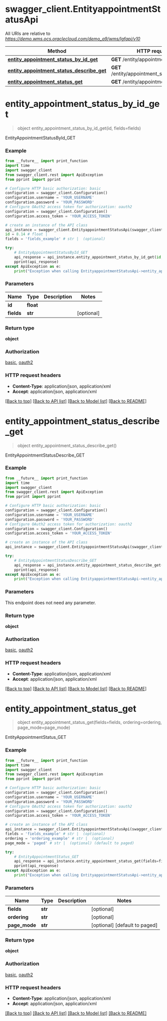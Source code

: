 # swagger_client.EntityappointmentStatusApi

All URIs are relative to *https://demo.wms.ocs.oraclecloud.com/demo_a9/wms/lgfapi/v10*

Method | HTTP request | Description
------------- | ------------- | -------------
[**entity_appointment_status_by_id_get**](EntityappointmentStatusApi.md#entity_appointment_status_by_id_get) | **GET** /entity/appointment_status/{id} | EntityAppointmentStatusById_GET
[**entity_appointment_status_describe_get**](EntityappointmentStatusApi.md#entity_appointment_status_describe_get) | **GET** /entity/appointment_status/describe | EntityAppointmentStatusDescribe_GET
[**entity_appointment_status_get**](EntityappointmentStatusApi.md#entity_appointment_status_get) | **GET** /entity/appointment_status | EntityAppointmentStatus_GET


# **entity_appointment_status_by_id_get**
> object entity_appointment_status_by_id_get(id, fields=fields)

EntityAppointmentStatusById_GET



### Example
```python
from __future__ import print_function
import time
import swagger_client
from swagger_client.rest import ApiException
from pprint import pprint

# Configure HTTP basic authorization: basic
configuration = swagger_client.Configuration()
configuration.username = 'YOUR_USERNAME'
configuration.password = 'YOUR_PASSWORD'
# Configure OAuth2 access token for authorization: oauth2
configuration = swagger_client.Configuration()
configuration.access_token = 'YOUR_ACCESS_TOKEN'

# create an instance of the API class
api_instance = swagger_client.EntityappointmentStatusApi(swagger_client.ApiClient(configuration))
id = 8.14 # float | 
fields = 'fields_example' # str |  (optional)

try:
    # EntityAppointmentStatusById_GET
    api_response = api_instance.entity_appointment_status_by_id_get(id, fields=fields)
    pprint(api_response)
except ApiException as e:
    print("Exception when calling EntityappointmentStatusApi->entity_appointment_status_by_id_get: %s\n" % e)
```

### Parameters

Name | Type | Description  | Notes
------------- | ------------- | ------------- | -------------
 **id** | **float**|  | 
 **fields** | **str**|  | [optional] 

### Return type

**object**

### Authorization

[basic](../README.md#basic), [oauth2](../README.md#oauth2)

### HTTP request headers

 - **Content-Type**: application/json, application/xml
 - **Accept**: application/json, application/xml

[[Back to top]](#) [[Back to API list]](../README.md#documentation-for-api-endpoints) [[Back to Model list]](../README.md#documentation-for-models) [[Back to README]](../README.md)

# **entity_appointment_status_describe_get**
> object entity_appointment_status_describe_get()

EntityAppointmentStatusDescribe_GET



### Example
```python
from __future__ import print_function
import time
import swagger_client
from swagger_client.rest import ApiException
from pprint import pprint

# Configure HTTP basic authorization: basic
configuration = swagger_client.Configuration()
configuration.username = 'YOUR_USERNAME'
configuration.password = 'YOUR_PASSWORD'
# Configure OAuth2 access token for authorization: oauth2
configuration = swagger_client.Configuration()
configuration.access_token = 'YOUR_ACCESS_TOKEN'

# create an instance of the API class
api_instance = swagger_client.EntityappointmentStatusApi(swagger_client.ApiClient(configuration))

try:
    # EntityAppointmentStatusDescribe_GET
    api_response = api_instance.entity_appointment_status_describe_get()
    pprint(api_response)
except ApiException as e:
    print("Exception when calling EntityappointmentStatusApi->entity_appointment_status_describe_get: %s\n" % e)
```

### Parameters
This endpoint does not need any parameter.

### Return type

**object**

### Authorization

[basic](../README.md#basic), [oauth2](../README.md#oauth2)

### HTTP request headers

 - **Content-Type**: application/json, application/xml
 - **Accept**: application/json, application/xml

[[Back to top]](#) [[Back to API list]](../README.md#documentation-for-api-endpoints) [[Back to Model list]](../README.md#documentation-for-models) [[Back to README]](../README.md)

# **entity_appointment_status_get**
> object entity_appointment_status_get(fields=fields, ordering=ordering, page_mode=page_mode)

EntityAppointmentStatus_GET



### Example
```python
from __future__ import print_function
import time
import swagger_client
from swagger_client.rest import ApiException
from pprint import pprint

# Configure HTTP basic authorization: basic
configuration = swagger_client.Configuration()
configuration.username = 'YOUR_USERNAME'
configuration.password = 'YOUR_PASSWORD'
# Configure OAuth2 access token for authorization: oauth2
configuration = swagger_client.Configuration()
configuration.access_token = 'YOUR_ACCESS_TOKEN'

# create an instance of the API class
api_instance = swagger_client.EntityappointmentStatusApi(swagger_client.ApiClient(configuration))
fields = 'fields_example' # str |  (optional)
ordering = 'ordering_example' # str |  (optional)
page_mode = 'paged' # str |  (optional) (default to paged)

try:
    # EntityAppointmentStatus_GET
    api_response = api_instance.entity_appointment_status_get(fields=fields, ordering=ordering, page_mode=page_mode)
    pprint(api_response)
except ApiException as e:
    print("Exception when calling EntityappointmentStatusApi->entity_appointment_status_get: %s\n" % e)
```

### Parameters

Name | Type | Description  | Notes
------------- | ------------- | ------------- | -------------
 **fields** | **str**|  | [optional] 
 **ordering** | **str**|  | [optional] 
 **page_mode** | **str**|  | [optional] [default to paged]

### Return type

**object**

### Authorization

[basic](../README.md#basic), [oauth2](../README.md#oauth2)

### HTTP request headers

 - **Content-Type**: application/json, application/xml
 - **Accept**: application/json, application/xml

[[Back to top]](#) [[Back to API list]](../README.md#documentation-for-api-endpoints) [[Back to Model list]](../README.md#documentation-for-models) [[Back to README]](../README.md)

